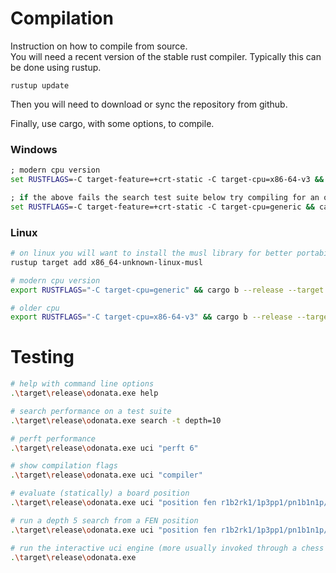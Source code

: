 # Compilation

Instruction on how to compile from source.<br>
You will need a recent version of the stable rust compiler. Typically this can be done using rustup.

```
rustup update
```

Then you will need to download or sync the repository from github. 

Finally, use cargo, with some options, to compile.

### Windows
```cmd
; modern cpu version
set RUSTFLAGS=-C target-feature=+crt-static -C target-cpu=x86-64-v3 && cargo b --release 

; if the above fails the search test suite below try compiling for an older cpu
set RUSTFLAGS=-C target-feature=+crt-static -C target-cpu=generic && cargo b --release 
```

### Linux
```bash
# on linux you will want to install the musl library for better portability between Linux systems.
rustup target add x86_64-unknown-linux-musl

# modern cpu version
export RUSTFLAGS="-C target-cpu=generic" && cargo b --release --target x86_64-unknown-linux-musl

# older cpu
export RUSTFLAGS="-C target-cpu=x86-64-v3" && cargo b --release --target x86_64-unknown-linux-musl
```

# Testing 


```bash
# help with command line options 
.\target\release\odonata.exe help

# search performance on a test suite
.\target\release\odonata.exe search -t depth=10

# perft performance 
.\target\release\odonata.exe uci "perft 6"

# show compilation flags
.\target\release\odonata.exe uci "compiler"

# evaluate (statically) a board position
.\target\release\odonata.exe uci "position fen r1b2rk1/1p3pp1/pn1b1n1p/2pPp3/Pq6/2N1PNB1/BP2QPPP/3R1RK1 b - - 4 16; eval" 

# run a depth 5 search from a FEN position
.\target\release\odonata.exe uci "position fen r1b2rk1/1p3pp1/pn1b1n1p/2pPp3/Pq6/2N1PNB1/BP2QPPP/3R1RK1 b - - 4 16; go depth 5" 

# run the interactive uci engine (more usually invoked through a chess GUI)
.\target\release\odonata.exe 

```






  

















